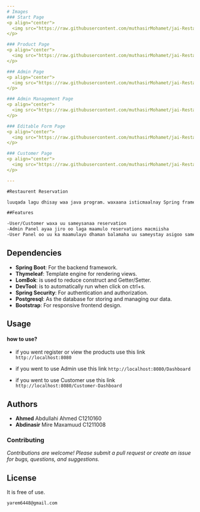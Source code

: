```yaml
--- 
# Images
### Start Page
<p align="center">
  <img src="https://raw.githubusercontent.com/muthasirMohamet/jai-Restaurent/main/firstpage.png" alt="First Page" />
</p>

### Product Page
<p align="center">
  <img src="https://raw.githubusercontent.com/muthasirMohamet/jai-Restaurent/main/product.png" alt="Second Page" />
</p>

### Admin Page
<p align="center">
  <img src="https://raw.githubusercontent.com/muthasirMohamet/jai-Restaurent/main/admin.png" alt="Third Page" />
</p>

### Admin Management Page
<p align="center">
  <img src="https://raw.githubusercontent.com/muthasirMohamet/jai-Restaurent/main/adminManagment.png" alt="Fourth Page" />
</p>

### Editable Form Page
<p align="center">
  <img src="https://raw.githubusercontent.com/muthasirMohamet/jai-Restaurent/main/formEdit.png" alt="Fifth Page" />
</p>

### Customer Page
<p align="center">
  <img src="https://raw.githubusercontent.com/muthasirMohamet/jai-Restaurent/main/customerDashboard.png" alt="Sixth Page" />
</p>

---
```


```markdown
#Restaurent Reservation

luuqada lagu dhisay waa java program. waxaana isticmaalnay Spring framework.

```
```markdown
##Features

-User/Customer waxa uu sameysanaa reservation
-Admin Panel ayaa jiro oo laga maamulo reservations macmiisha
-User Panel oo uu ka maamulayo dhaman balamaha uu sameystay asigoo sameynaya kalaabasho/cancel

```

## Dependencies

- **Spring Boot**: For the backend framework.
- **Thymeleaf**: Template engine for rendering views.
- **LomBok**: is used to reduce construct and Getter/Setter.
- **DevTool**: is to automatically run when click on ctrl+s.
- **Spring Security**: For authentication and authorization.
- **Postgresql**: As the database for storing and managing our data.
- **Bootstrap**: For responsive frontend design.

## Usage
#### how to use?
- if you went register or view the products use this link `http://localhost:8080`

- if you went to use Admin use this link `http://localhost:8080/Dashboard`

- if you went to use Customer use this link `http://localhost:8080/Customer-Dashboard`

## Authors

- **Ahmed** Abdullahi Ahmed C1210160
- **Abdinasir** Mire Maxamuud C1211008

### Contributing

*Contributions are welcome! Please submit a pull request or create an issue for bugs, questions, and suggestions.*

## License

It is free of use.


``` markdown
yarem6448@gmail.com
```
